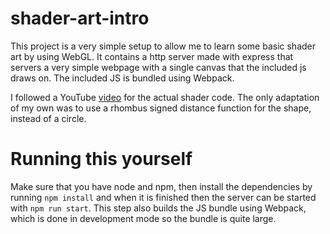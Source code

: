 # shader-art-intro

This project is a very simple setup to allow me to learn some basic shader art
by using WebGL. It contains a http server made with express that servers a
very simple webpage with a single canvas that the included js draws on. The
included JS is bundled using Webpack.

I followed a YouTube [video](https://youtu.be/f4s1h2YETNY?si=FN4-OLnx-Hk1Xoff)
for the actual shader code. The only adaptation of my own was to use a rhombus
signed distance function for the shape, instead of a circle.

# Running this yourself

Make sure that you have node and npm, then install the dependencies by running
`npm install` and when it is finished then the server can be started with
`npm run start`. This step also builds the JS bundle using Webpack, which is
done in development mode so the bundle is quite large.
